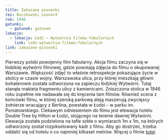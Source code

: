 ```yaml
---
title: Zakazane piosenki
rez: Buczkowski Leonard
rok: 1946
gatunki: 
  - gatunek: gatunek
lokacje:
  - lokacja: Łódź – Wytwórnia Filmów Fabularnych
    link: lodz-wytwornia-filmow-fabularnych
link: zakazane-piosenki
---
```

Pierwszy polski powojenny film fabularny. Akcja filmu zaczyna się w łódzkiej wytwórni filmowej, gdzie powstają zdjęcia do filmu o okupowanej Warszawie. Większość zdjęć to właśnie retrospekcje pokazujące życie w stolicy w czasie wojny. 
Warszawska ulica, przy której mieszkają główni bohaterowie została odtworzona na zapleczu łódzkiej Wytwórni. Tutaj stanęła makieta fragmentu ulicy z kamienicami. Zniszczona stolica w 1946 roku zupełnie nie nadawała się do kręcenia tam filmów. Również scena z końcówki filmu, w której szeroką parkową aleją maszerują zwycięscy żołnierze wracający z Berlina, powstała w Łodzi - w parku im. Poniatowskiego.
Ciekawym odniesieniem do filmu jest elewacja hotelu Double Tree by Hilton w Łodzi, stojącego na terenie dawnej Wytwórni. Elewacja została podzielona na tafle szkła o wymiarach 1m x 1m, na których odtworzony został rozpikselowany kadr z filmu. Aby go dostrzec, trzeba oddalić się od hotelu o co najmniej kilkaset metrów.
Więcej o filmie [*tutaj*](http://www.filmpolski.pl/fp/index.php?film=122550).
